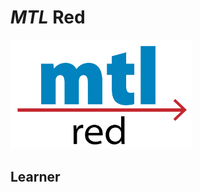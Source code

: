 # *MTL* Red
[<img src="https://raw.githubusercontent.com/lzim/teampsd/master/resources/logos/mtl_how_red.png" height="175px" width='290px'/>](https://mtl.how/red)

## Learner
